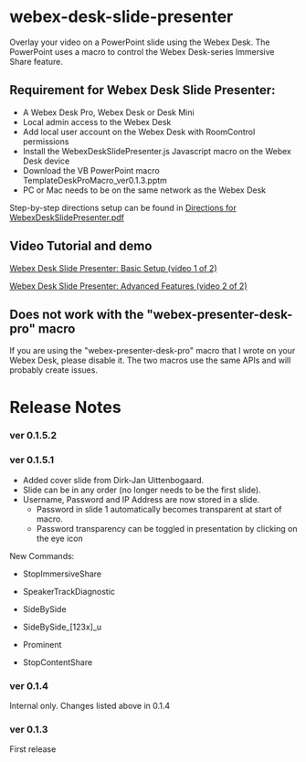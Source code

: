 # webex-desk-slide-presenter
Overlay your video on a PowerPoint slide using the Webex Desk.  The PowerPoint uses a macro to control the Webex Desk-series Immersive Share feature.  

## Requirement for Webex Desk Slide Presenter:

- A Webex Desk Pro, Webex Desk or Desk Mini
- Local admin access to the Webex Desk
- Add local user account on the Webex Desk with RoomControl permissions
- Install the WebexDeskSlidePresenter.js Javascript macro on the Webex Desk device
- Download the VB PowerPoint macro TemplateDeskProMacro_ver0.1.3.pptm 
- PC or Mac needs to be on the same network as the Webex Desk 

Step-by-step directions setup can be found in [Directions for WebexDeskSlidePresenter.pdf](https://github.com/vtjoeh/webex-desk-slide-presenter/blob/main/Directions%20for%20WebexDeskSlidePresenter_ver_0.1.3.pdf)

## Video Tutorial and demo

[Webex Desk Slide Presenter: Basic Setup (video 1 of 2)](https://app.vidcast.io/share/a56eda21-4818-4dab-a2ff-9448277e7783)

[Webex Desk Slide Presenter: Advanced Features (video 2 of 2)](https://app.vidcast.io/share/e5bff32f-52fd-4977-91f9-23d9bd83e803)

## Does not work with the "webex-presenter-desk-pro" macro

If you are using the "webex-presenter-desk-pro" macro that I wrote on your Webex Desk, please disable it.  The two macros use the same APIs and will probably create issues. 


# Release Notes

### ver 0.1.5.2 

### ver 0.1.5.1

- Added cover slide from Dirk-Jan Uittenbogaard.
- Slide can be in any order (no longer needs to be the first slide). 
- Username, Password and IP Address are now stored in a slide.  
  - Password in slide 1 automatically becomes transparent at start of macro.  
  - Password transparency can be toggled in presentation by clicking on the eye icon 

New Commands:
- StopImmersiveShare

- SpeakerTrackDiagnostic

- SideBySide

- SideBySide_[123x]_u

- Prominent

- StopContentShare



### ver 0.1.4 
Internal only.  Changes listed above in 0.1.4  

### ver 0.1.3 
First release
